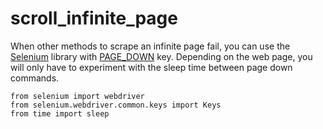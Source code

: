 # scroll_infinite_page
When other methods to scrape an infinite page fail, you can use the <a href="https://selenium-python.readthedocs.io/">Selenium</a> library with <a href="https://selenium-python.readthedocs.io/api.html?highlight=PAGE_DOWN#module-selenium.webdriver.common.keys">PAGE_DOWN</a> key. Depending on the web page, you will only have to experiment with the sleep time between page down commands.

```
from selenium import webdriver
from selenium.webdriver.common.keys import Keys
from time import sleep

```
